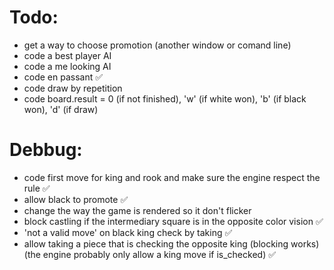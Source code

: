 # Todo:

- get a way to choose promotion (another window or comand line)
- code a best player AI
- code a me looking AI
- code en passant :white_check_mark:
- code draw by repetition
- code board.result = 0 (if not finished), 'w' (if white won), 'b' (if black won), 'd' (if draw)

# Debbug:

- code first move for king and rook and make sure the engine respect the rule :white_check_mark:
- allow black to promote :white_check_mark:
- change the way the game is rendered so it don't flicker
- block castling if the intermediary square is in the opposite color vision :white_check_mark:
- 'not a valid move' on black king check by taking :white_check_mark:
- allow taking a piece that is checking the opposite king (blocking works) (the engine probably only allow a king move if is_checked) :white_check_mark:
